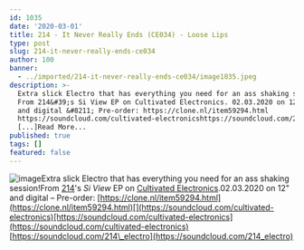 ```yaml
---
id: 1035
date: '2020-03-01'
title: 214 - It Never Really Ends (CE034) - Loose Lips
type: post
slug: 214-it-never-really-ends-ce034
author: 100
banner:
  - ../imported/214-it-never-really-ends-ce034/image1035.jpeg
description: >-
  Extra slick Electro that has everything you need for an ass shaking session!
  From 214&#39;s Si View EP on Cultivated Electronics. 02.03.2020 on 12&quot;
  and digital &#8211; Pre-order: https://clone.nl/item59294.html
  https://soundcloud.com/cultivated-electronicshttps://soundcloud.com/214_electro
  [...]Read More...
published: true
tags: []
featured: false
---
```

![image](../../imported/214-it-never-really-ends-ce034/image1035.jpeg)Extra slick Electro that has everything you need for an ass shaking session!From [214](https://www.residentadvisor.net/dj/214)'s _Si View_ EP on [Cultivated Electronics](https://www.residentadvisor.net/record-label.aspx?id=3746).02.03.2020 on 12" and digital – Pre-order: [](https://clone.nl/item59294.html)[https://clone.nl/item59294.html](https://clone.nl/item59294.html)[](https://soundcloud.com/cultivated-electronics)[https://soundcloud.com/cultivated-electronics](https://soundcloud.com/cultivated-electronics)  
[](https://soundcloud.com/214_electro)[https://soundcloud.com/214\_electro](https://soundcloud.com/214_electro)